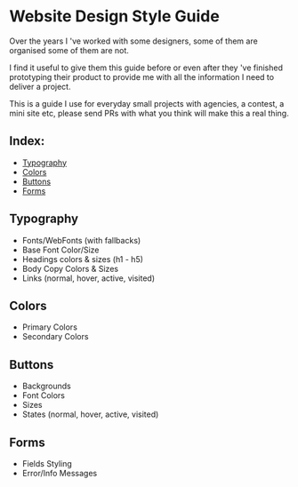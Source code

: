 # Website Design Style Guide

Over the years I 've worked with some designers, some of them are organised some of them are not. 

I find it useful to give them this guide before or even after they 've finished prototyping their product to provide me with all the information I need to deliver a project.

This is a guide I use for everyday small projects with agencies, a contest, a mini site etc,  please send PRs with what you think will make this a real thing.

## Index:
* [Typography](#typography)
* [Colors](#colors)
* [Buttons](#buttons)
* [Forms](#forms)

## Typography
* Fonts/WebFonts (with fallbacks)
* Base Font Color/Size
* Headings colors & sizes (h1 - h5)
* Body Copy Colors & Sizes
* Links (normal, hover, active, visited)

## Colors
* Primary Colors
* Secondary Colors

## Buttons
* Backgrounds
* Font Colors
* Sizes
* States (normal, hover, active, visited)

## Forms
* Fields Styling
* Error/Info Messages


